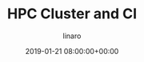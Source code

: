 ---
author: linaro
categories:
- events
- workshop
- arm-hpc-asia-2019
comments: false
event: arm-hpc-asia-2019
date: '2019-01-21 08:00:00+00:00'
slot: 11:45	- 12:10
image:
  featured: true
  path: /assets/images/content/hpc-cluster-and-ci.jpg
layout: resource-post
title: 'HPC Cluster and CI'
speakers:
- biography: '""'
  company: Linaro
  job-title: 
  name:  Renato Golin & Baptiste Gerondeau
youtube_video_url: https://www.youtube.com/watch?v=axQ_gYET7jA&list=PLKZSArYQptsPLGSEUycUowh9oy8WF_epV&index=8&t=0s
amazon_s3_presentation_url: https://static.linaro.org/event-resources/arm-hpc-asia-2019/slides/HPCClusterandCI8.pdf
---